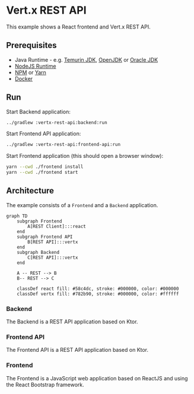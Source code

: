 # Vert.x REST API

This example shows a React frontend and Vert.x REST API.

## Prerequisites

* Java Runtime - e.g. [Temurin JDK](https://adoptium.net), [OpenJDK](https://openjdk.org) or [Oracle JDK](https://www.oracle.com/java)
* [NodeJS Runtime](https://nodejs.org)
* [NPM](https://www.npmjs.com) or [Yarn](https://yarnpkg.com)
* [Docker](https://www.docker.com)

## Run

Start Backend application:
```bash
../gradlew :vertx-rest-api:backend:run
```

Start Frontend API application:

```bash
../gradlew :vertx-rest-api:frontend-api:run
```

Start Frontend application (this should open a browser window):
```bash
yarn --cwd ./frontend install
yarn --cwd ./frontend start
```

## Architecture

The example consists of a `Frontend` and a `Backend` application.

```mermaid
graph TD
    subgraph Frontend
        A[REST Client]:::react
    end
    subgraph Frontend API
        B[REST API]:::vertx
    end
    subgraph Backend
        C[REST API]:::vertx
    end

    A -- REST --> B
    B-- REST --> C

    classDef react fill: #58c4dc, stroke: #000000, color: #000000
    classDef vertx fill: #782b90, stroke: #000000, color: #ffffff
```

### Backend

The Backend is a REST API application based on Ktor.

### Frontend API

The Frontend API is a REST API application based on Ktor.

### Frontend

The Frontend is a JavaScript web application based on ReactJS and using the React Bootstrap framework.
